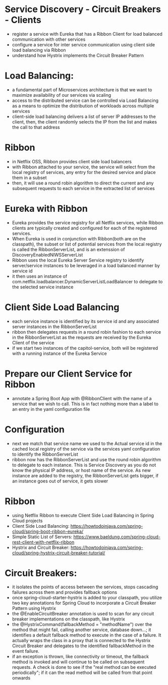 # Service Discovery - Circuit Breakers - Clients
- register a service with Eureka that has a Ribbon Client for load balanced communication with other services
- configure a service for inter service communication using client side load balancing via Ribbon
- understand how Hystrix implements the Circuit Breaker Pattern

# Load Balancing:
- a fundamental part of Microservices architecture is that we want to maximize availability of our services via scaling
- access to the distributed service can be controlled via Load Balancing as a means to optimize the distribution of workloads across multiple services
- client-side load balancing delivers a list of server IP addresses to the client, then, the client randomly selects the IP from the list and makes the call to that address

# Ribbon
- in Netflix OSS, Ribbon provides client side load balancers
- with Ribbon attached to your service, the service will select from the local registry of services, any entry for the desired service and place them in a subset
- then, it will use a round robin algorithm to direct the current and any subsequent requests to each service in the extracted list of services

# Eureka with Ribbon
- Eureka provides the service registry for all Netflix services, while Ribbon clients are typically created and configured for each of the registered services.
- When Eureka is used in conjunction with Ribbon(both are on the classpath), the subset or list of potential services from the local registry is called the RibbonServerList, and is an extenssion of DiscoveryEnabledNIWSServerList
- Ribbon uses the local Eureka Server Service registry to identify server/service instances to be leveraged in a load balanced manner by service id
- it then uses an instance of com.netflix.loadbalancer.DynamicServerListLoadBalancer to delegate to the selected service instance

# Client Side Load Balancing
- each service instance is identified by its service id and any associated server instances in the RibbonServerList
- ribbon then delegates requests in a round robin fashion to each service in the RibbonServerList as the requests are received by the Eureka Client of the service
- if we start two instances of the capitol-service, both will be registered with a running instance of the Eureka Service

# Prepare our Client Service for Ribbon
- annotate a Spring Boot App with @RibbonClient with the name of a service that we wish to call. This is in fact nothing more than a label to an entry in the yaml configuration file

# Configuration
- next we match that service name we used to the Actual service id in the cached local registry of the service via the services yaml configuration to identify the RibbonServerList
- ribbon now has the RibbonServerList and use the round robin algorithm to delegate to each instance. This is Service Discovery as you do not know the physical IP address, or host name of the service. As new instance are added to the registry, the RibbonServerList gets bigger, if an instance goes out of service, it gets slower

# Ribbon
- using Netflix Ribbon to execute Client Side Load Balancing in Spring Cloud projects
- Client Side Load Balancing: https://howtodoinjava.com/spring-cloud/spring-boot-ribbon-eureka/
- Simple Static List of Servers: https://www.baeldung.com/spring-cloud-rest-client-with-netflix-ribbon
- Hystrix and Circuit Breaker: https://howtodoinjava.com/spring-cloud/spring-hystrix-circuit-breaker-tutorial/

# Circuit Breakers:
- it isolates the points of access between the services, stops cascading failures across them and provides fallback options
- once spring-cloud-starter-hystrix is added to your classpath, you utilize two key annotations for Spring Cloud to incorporate a Circuit Breaker Pattern using Hystrix
- the @EnableCircuitBreaker annotation is used to scan for any circuit breaker implementations on the classpath, like Hystrix
- the @HystrixCommand(fallbackMethod = "methodName") over the method that might fail, calling another service, database down...; it identifies a default fallback method to execute in the case of a failure. It actually wraps the class in a proxy that is connected to the Hystrix Circuit Breaker and delegates to the identified fallbackMethod in the event failure.
- if an exception is thrown, like connectivity or timeout, the fallback method is invoked and will continue to be called on subsequent requests. A check is done to see if the "real method can be executed periodically"; if it can the read method will be called from that point onwards